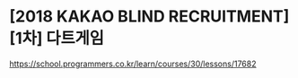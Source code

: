 # [2018 KAKAO BLIND RECRUITMENT] [1차] 다트게임
https://school.programmers.co.kr/learn/courses/30/lessons/17682